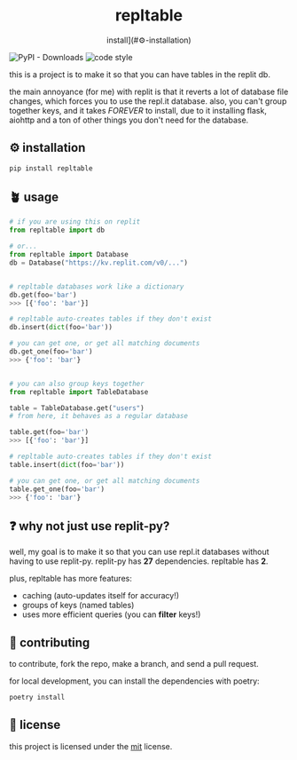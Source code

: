 <center>
    <h1>repltable</h1>
    install](#⚙️-installation)
</center>

![PyPI - Downloads](https://img.shields.io/pypi/dm/repltable?style=for-the-badge)
![code style](https://img.shields.io/badge/code%20style-black-black?style=for-the-badge&logo=python)

this is a project is to make it so that you can have tables in the replit db.

the main annoyance (for me) with replit is that it reverts a lot of database file changes, which forces you to use the repl.it database. also, you can't group together keys, and it takes *FOREVER* to install, due to it installing flask, aiohttp and a ton of other things you don't need for the database.

## ⚙️ installation 
```bash
pip install repltable
```

## 🪴 usage
```python
# if you are using this on replit
from repltable import db

# or...
from repltable import Database
db = Database("https://kv.replit.com/v0/...")


# repltable databases work like a dictionary
db.get(foo='bar')
>>> [{'foo': 'bar'}]

# repltable auto-creates tables if they don't exist
db.insert(dict(foo='bar'))

# you can get one, or get all matching documents
db.get_one(foo='bar')
>>> {'foo': 'bar'}


# you can also group keys together
from repltable import TableDatabase

table = TableDatabase.get("users")
# from here, it behaves as a regular database

table.get(foo='bar')
>>> [{'foo': 'bar'}]

# repltable auto-creates tables if they don't exist
table.insert(dict(foo='bar'))

# you can get one, or get all matching documents
table.get_one(foo='bar')
>>> {'foo': 'bar'}
```
## ❓ why not just use replit-py?
well, my goal is to make it so that you can use repl.it databases without having to use replit-py. replit-py has **27** dependencies. repltable has **2**.

plus, repltable has more features:
- caching (auto-updates itself for accuracy!)
- groups of keys (named tables)
- uses more efficient queries (you can **filter** keys!)


## 👥 contributing
to contribute, fork the repo, make a branch, and send a pull request.

for local development, you can install the dependencies with poetry:
```bash
poetry install
```

## 📜 license
this project is licensed under the [mit](https://choosealicense.com/licenses/mit/) license.

